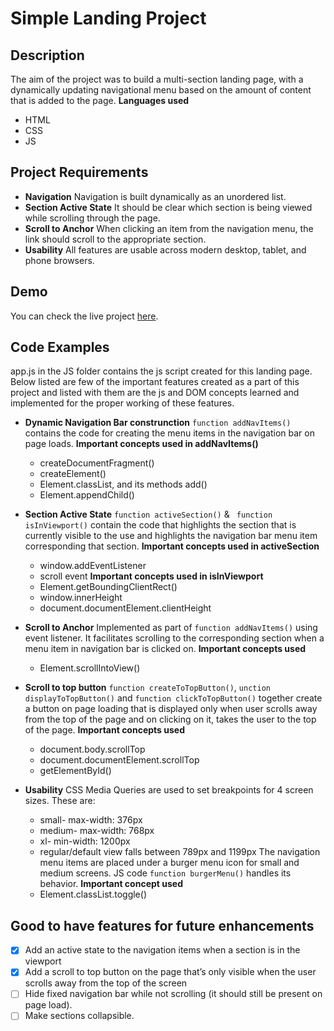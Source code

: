 # Simple Landing Project

## Description
The aim of the project was to build a multi-section landing page, with a dynamically updating navigational menu based on the amount of content that is added to the page.
**Languages used**
- HTML
- CSS
- JS

## Project Requirements
- **Navigation**
	Navigation is built dynamically as an unordered list.
- **Section Active State**
	It should be clear which section is being viewed while scrolling through the page.
- **Scroll to Anchor**
	When clicking an item from the navigation menu, the link should scroll to the appropriate section.
- **Usability**
	All features are usable across modern desktop, tablet, and phone browsers.

## Demo
You can check the live project [here](https://amapal09.github.io/UD_FEND_PRJ2/).

## Code Examples
app.js in the JS folder contains the js script created for this landing page.
Below listed are few of the important features created as a part of this project and listed with them are the js and DOM concepts learned and implemented for the proper working of these features.

- **Dynamic Navigation Bar construnction**
`function addNavItems()` contains the code for creating the menu items in the navigation bar on page loads.
 __Important concepts used in addNavItems()__
	- createDocumentFragment()
	- createElement()
	- Element.classList, and its methods add()
	- Element.appendChild()

- **Section Active State**
`function activeSection()` & ` function isInViewport()` contain the code that highlights the section that is currently visible to the use and highlights the navigation bar menu item corresponding that section.
 __Important concepts used in activeSection__
	- window.addEventListener
	- scroll event
 __Important concepts used in isInViewport__
	- Element.getBoundingClientRect()
	- window.innerHeight
	- document.documentElement.clientHeight

- **Scroll to Anchor**
Implemented as part of `function addNavItems()` using event listener. It facilitates scrolling to the corresponding section when a menu item in navigation bar is clicked on.
 __Important concepts used__
	- Element.scrollIntoView()

- **Scroll to top button**
`function createToTopButton()`, `unction displayToTopButton()` and `function clickToTopButton()` together create a button on page loading that is displayed only when user scrolls away from the top of the page and on clicking on it, takes the user to the top of the page.
 __Important concepts used__
	- document.body.scrollTop
	- document.documentElement.scrollTop
	- getElementById()

- **Usability**
CSS Media Queries are used to set breakpoints for 4 screen sizes. These are:
	- small- max-width: 376px
	- medium- max-width: 768px
	- xl- min-width: 1200px
	- regular/default view falls between 789px and 1199px
The navigation menu items are placed under a burger menu icon for small and medium screens.
JS code `function burgerMenu()` handles its behavior.
 __Important concept used__
	- Element.classList.toggle()

## Good to have features for future enhancements
- [x] Add an active state to the navigation items when a section is in the viewport
- [x] Add a scroll to top button on the page that’s only visible when the user scrolls away from the top of the screen
- [ ] Hide fixed navigation bar while not scrolling (it should still be present on page load).
- [ ] Make sections collapsible.